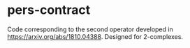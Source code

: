 # pers-contract
Code corresponding to the second operator developed in https://arxiv.org/abs/1810.04388. Designed for 2-complexes.
